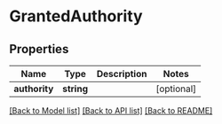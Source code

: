 # GrantedAuthority

## Properties
Name | Type | Description | Notes
------------ | ------------- | ------------- | -------------
**authority** | **string** |  | [optional] 

[[Back to Model list]](../../README.md#documentation-for-models) [[Back to API list]](../../README.md#documentation-for-api-endpoints) [[Back to README]](../../README.md)

